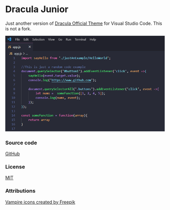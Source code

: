 # Dracula Junior

Just another version of [Dracula Official Theme](https://draculatheme.com/visual-studio-code) for Visual Studio Code. This is not a fork.

![Screenshot.png](https://raw.githubusercontent.com/FyeCobain/dracula-junior/main/screenshot.png)

### Source code
[GitHub ](https://github.com/FyeCobain/dracula-junior.git)

### License
[MIT](https://github.com/FyeCobain/dracula-junior/blob/main/LICENSE)

### Attributions
[Vampire icons created by Freepik](https://www.flaticon.com/free-icons/vampire)